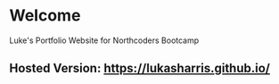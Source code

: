 # Welcome
Luke's Portfolio Website for Northcoders Bootcamp

## Hosted Version: https://lukasharris.github.io/
